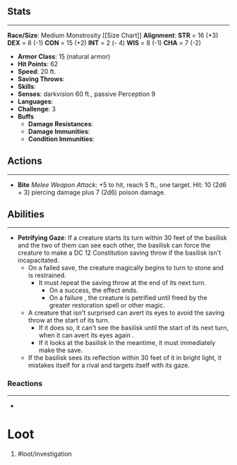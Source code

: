 
## Stats
---
**Race/Size**: Medium Monstrosity
	[[Size Chart]]
**Alignment**:
	**STR** = 16 (+3)
	**DEX** = 8 (-1)
	**CON** = 15 (+2)
	**INT** = 2 (- 4)
	**WIS** = 8 (-1)
	**CHA** = 7 (-2)
-   **Armor Class**: 15 (natural armor)
-   **Hit Points**: 62
-   **Speed**: 20 ft.
-   **Saving Throws**:
-   **Skills**:
-   **Senses**: darkvision 60 ft., passive Perception 9
-   **Languages**: 
-   **Challenge**: 3
-   **Buffs**
	-   **Damage Resistances**:
	-   **Damage Immunities**:
	-   **Condition Immunities**:

## Actions
---
- **Bite** *Melee Weapon Attack*: +5 to hit, reach 5 ft., one target. Hit: 10 (2d6 + 3) piercing damage plus 7 (2d6) poison damage.

## Abilities
---
- **Petrifying Gaze**: If a creature starts its turn within 30 feet of the basilisk and the two of them can see each other, the basilisk can force the creature to make a DC 12 Constitution saving throw if the basilisk isn't incapacitated. 
	- On a failed save, the creature magically begins to turn to stone and is restrained. 
		- It must repeat the saving throw at the end of its next turn. 
			- On a success, the effect ends. 
			- On a failure , the creature is petrified until freed by the greater restoration spell or other magic.
	- A creature that isn't surprised can avert its eyes to avoid the saving throw at the start of its turn. 
		- If it does so, it can't see the basilisk until the start of its next turn, when it can avert its eyes again . 
		- If it looks at the basilisk in the meantime, it must immediately make the save.
	- If the basilisk sees its reflection within 30 feet of it in bright light, it mistakes itself for a rival and targets itself with its gaze.

### Reactions
---
- 

# Loot
1. #loot/investigation 
	